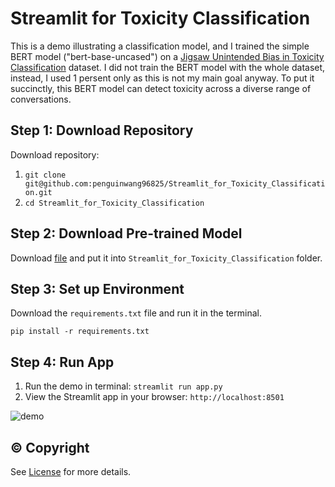 # Streamlit for Toxicity Classification
This is a demo illustrating a classification model, and I trained the simple BERT model ("bert-base-uncased") on a [Jigsaw Unintended Bias in Toxicity Classification](https://www.kaggle.com/c/jigsaw-unintended-bias-in-toxicity-classification) dataset. I did not train the BERT model with the whole dataset, instead, I used 1 persent only as this is not my main goal anyway. To put it succinctly, this BERT model can detect toxicity across a diverse range of conversations.

## Step 1: Download Repository
Download repository:

1. `git clone git@github.com:penguinwang96825/Streamlit_for_Toxicity_Classification.git`
2. `cd Streamlit_for_Toxicity_Classification`

## Step 2: Download Pre-trained Model
Download [file](https://drive.google.com/file/d/1i79tQKYwzj_RZIrr0h34vRYSKJRl0p4L/view?usp=sharing) and put it into `Streamlit_for_Toxicity_Classification` folder.

## Step 3: Set up Environment
Download the `requirements.txt` file and run it in the terminal.

`pip install -r requirements.txt`

## Step 4: Run App
1. Run the demo in terminal: `streamlit run app.py`
2. View the Streamlit app in your browser: `http://localhost:8501`

![demo](https://github.com/penguinwang96825/Streamlit_for_Toxicity_Classification/blob/master/image/demo.png)

## © Copyright
See [License](https://github.com/penguinwang96825/Streamlit-for-Toxicity-Classification/blob/master/LICENSE) for more details.
